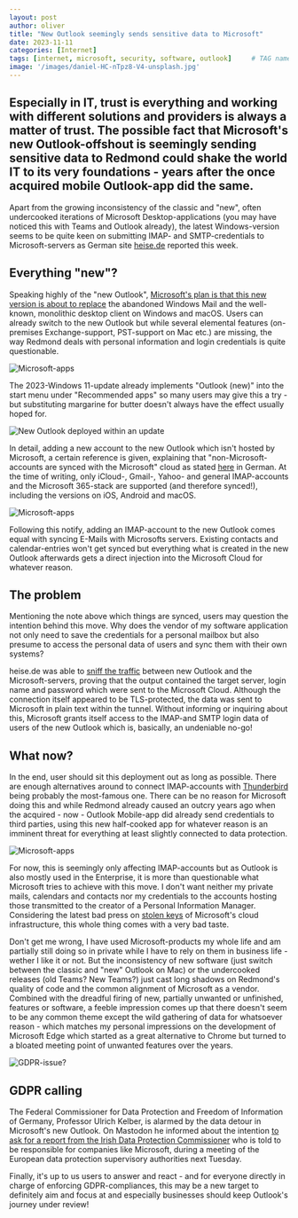 ```yaml
---
layout: post
author: oliver
title: "New Outlook seemingly sends sensitive data to Microsoft"
date: 2023-11-11
categories: [Internet]
tags: [internet, microsoft, security, software, outlook]     # TAG names should always be lowercase
image: '/images/daniel-HC-nTpz8-V4-unsplash.jpg'
---
```


## Especially in IT, trust is everything and working with different solutions and providers is always a matter of trust. The possible fact that Microsoft's new Outlook-offshout is seemingly sending sensitive data to Redmond could shake the world IT to its very foundations - years after the once acquired mobile Outlook-app did the same. 

Apart from the growing inconsistency of the classic and "new", often undercooked iterations of Microsoft Desktop-applications (you may have noticed this with Teams and Outlook already), the latest Windows-version seems to be quite keen on submitting IMAP- and SMTP-credentials to Microsoft-servers as German site [heise.de](https://www.heise.de/news/Microsoft-krallt-sich-Zugangsdaten-Achtung-vorm-neuen-Outlook-9357691.html) reported this week.

## Everything "new"?

Speaking highly of the "new Outlook", [Microsoft's plan is that this new version is about to replace](https://techcommunity.microsoft.com/t5/outlook-blog/things-to-look-forward-to-in-the-new-outlook-for-windows/ba-p/3975602) the abandoned Windows Mail and the well-known, monolithic desktop client on Windows and macOS. Users can already switch to the new Outlook but while several elemental features (on-premises Exchange-support, PST-support on Mac etc.) are missing, the way Redmond deals with personal information and login credentials is quite questionable.

![Microsoft-apps](../images/New_Outlook_Welcome.jpg)

The 2023-Windows 11-update already implements "Outlook (new)" into the start menu under "Recommended apps" so many users may give this a try - but substituting margarine for butter doesn't always have the effect usually hoped for. 

![New Outlook deployed within an update](../images/new_outlook_win11.jpg)

In detail, adding a new account to the new Outlook which isn't hosted by Microsoft, a certain reference is given, explaining that "non-Microsoft-accounts are synced with the Microsoft" cloud as stated [here](https://support.microsoft.com/de-de/office/synchronisieren-ihres-kontos-in-outlook-mit-der-microsoft-cloud-985f9e19-d308-4e85-9d1d-0c6f32f8e981?ui=de-de&rs=de-de&ad=de) in German. At the time of writing, only iCloud-, Gmail-, Yahoo- and general IMAP-accounts and the Microsoft 365-stack are supported (and therefore synced!), including the versions on iOS, Android and macOS. 

![Microsoft-apps](../images/new_outlook_sync_warning.jpg)

Following this notify, adding an IMAP-account to the new Outlook comes equal with syncing E-Mails with Microsofts servers. Existing contacts and calendar-entries won't get synced but everything what is created in the new Outlook afterwards gets a direct injection into the Microsoft Cloud for whatever reason.

## The problem

Mentioning the note above which things are synced, users may question the intention behind this move. Why does the vendor of my software application not only need to save the credentials for a personal mailbox but also presume to access the personal data of users and sync them with their own systems?

heise.de was able to [sniff the traffic](https://www.heise.de/news/Microsoft-lays-hands-on-login-data-Beware-of-the-new-Outlook-9358925.html) between new Outlook and the Microsoft-servers, proving that the output contained the target server, login name and password which were sent to the Microsoft Cloud. Although the connection itself appeared to be TLS-protected, the data was sent to Microsoft in plain text within the tunnel. Without informing or inquiring about this, Microsoft grants itself access to the IMAP-and SMTP login data of users of the new Outlook which is, basically, an undeniable no-go!

## What now?

In the end, user should sit this deployment out as long as possible. There are enough alternatives around to connect IMAP-accounts with [Thunderbird](https://www.thunderbird.net/) being probably the most-famous one. There can be no reason for Microsoft doing this and while Redmond already caused an outcry years ago when the acquired - now - Outlook Mobile-app did already send credentials to third parties, using this new half-cooked app for whatever reason is an imminent threat for everything at least slightly connected to data protection.

![Microsoft-apps](../images/matthew-manuel-BhLSBX-0rnM-unsplash.jpg)

For now, this is seemingly only affecting IMAP-accounts but as Outlook is also mostly used in the Enterprise, it is more than questionable what Microsoft tries to achieve with this move. I don't want neither my private mails, calendars and contacts nor my credentials to the accounts hosting those transmitted to the creator of a Personal Information Manager. Considering the latest bad press on [stolen keys](https://www.bleepingcomputer.com/news/microsoft/hackers-stole-microsoft-signing-key-from-windows-crash-dump/) of Microsoft's cloud infrastructure, this whole thing comes with a very bad taste.

Don't get me wrong, I have used Microsoft-products my whole life and am partially still doing so in private while I have to rely on them in business life - wether I like it or not. But the inconsistency of new software (just switch between the classic and "new" Outlook on Mac) or the undercooked releases (old Teams? New Teams?) just cast long shadows on Redmond's quality of code and the common alignment of Microsoft as a vendor. Combined with the dreadful firing of new, partially unwanted or unfinished, features or software, a feeble impression comes up that there doesn't seem to be any common theme except the wild gathering of data for whatsoever reason - which matches my personal impressions on the development of Microsoft Edge which started as a great alternative to Chrome but turned to a bloated meeting point of unwanted features over the years.

![GDPR-issue?](../images/new_outlook_bfdi.jpg)

## GDPR calling

The Federal Commissioner for Data Protection and Freedom of Information of Germany, Professor Ulrich Kelber, is alarmed by the data detour in Microsoft's new Outlook. On Mastodon he informed about the intention [to ask for a report from the Irish Data Protection Commissioner](https://social.bund.de/@bfdi/111381793883035665) who is told to be responsible for companies like Microsoft, during a meeting of the European data protection supervisory authorities next Tuesday.

Finally, it's up to us users to answer and react - and for everyone directly in charge of enforcing GDPR-compliances, this may be a new target to definitely aim and focus at and especially businesses should keep Outlook's journey under review!